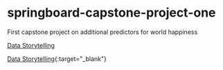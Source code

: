 # springboard-capstone-project-one
First capstone project on additional predictors for world happiness

<a href="https://nbviewer.jupyter.org/github/nina-driver/Springboard-Capstone-Project-1/blob/master/Data%20Storytelling%20-%20World%20Happiness%20and%20Gender%20Development%20%26%20Inequality.ipynb" target="_blank">Data Storytelling</a>

[Data Storytelling](https://nbviewer.jupyter.org/github/nina-driver/Springboard-Capstone-Project-1/blob/master/Data%20Storytelling%20-%20World%20Happiness%20and%20Gender%20Development%20%26%20Inequality.ipynb){:target="_blank"}
